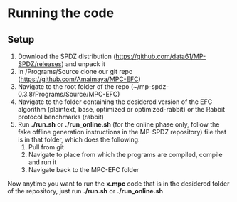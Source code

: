 # Running the code

## Setup
1. Download the SPDZ distribution (https://github.com/data61/MP-SPDZ/releases) and unpack it
2. In /Programs/Source clone our git repo (https://github.com/Amaimaya/MPC-EFC)
3. Navigate to the root folder of the repo (~/mp-spdz-0.3.8/Programs/Source/MPC-EFC) 
3. Navigate to the folder containing the desidered version of the EFC algorithm (plaintext, base, optimized or optimized-rabbit) or the Rabbit protocol benchmarks (rabbit)
4. Run **./run.sh** or **./run_online.sh** (for the online phase only, follow the fake offline generation instructions in the MP-SPDZ repository) file that is in that folder, which does the following:
   1. Pull from git
   2. Navigate to place from which the programs are compiled, compile and run it 
   3. Navigate back to the MPC-EFC folder

Now anytime you want to run the **x.mpc** code that is in the desidered folder of the repository, just run **./run.sh** or **./run_online.sh**

